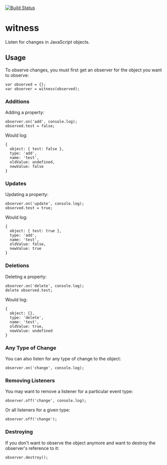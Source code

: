 [![Build Status](https://travis-ci.org/treshugart/witness.png?branch=master)](https://travis-ci.org/treshugart/witness)

witness
====

Listen for changes in JavaScript objects.

Usage
-----

To observe changes, you must first get an observer for the object you want to observe:

    var observed = {};
    var observer = witness(observed);

### Additions

Adding a property:

    observer.on('add', console.log);
    observed.test = false;

Would log:

    {
      object: { test: false },
      type: 'add',
      name: 'test',
      oldValue: undefined,
      newValue: false
    }

### Updates

Updating a property:

    observer.on('update', console.log);
    observed.test = true;


Would log:

    {
      object: { test: true },
      type: 'add',
      name: 'test',
      oldValue: false,
      newValue: true
    }

### Deletions

Deleting a property:

    observer.on('delete', console.log);
    delete observed.test;

Would log:

    {
      object: {},
      type: 'delete',
      name: 'test',
      oldValue: true,
      newValue: undefined
    }

### Any Type of Change

You can also listen for any type of change to the object:

    observer.on('change', console.log);

### Removing Listeners

You may want to remove a listener for a particular event type:

    observer.off('change', console.log);

Or all listeners for a given type:

    observer.off('change');

### Destroying

If you don't want to observe the object anymore and want to destroy the observer's reference to it:

    observer.destroy();
